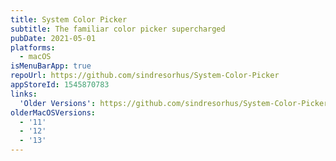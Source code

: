 ```yaml
---
title: System Color Picker
subtitle: The familiar color picker supercharged
pubDate: 2021-05-01
platforms:
  - macOS
isMenuBarApp: true
repoUrl: https://github.com/sindresorhus/System-Color-Picker
appStoreId: 1545870783
links:
  'Older Versions': https://github.com/sindresorhus/System-Color-Picker#download
olderMacOSVersions:
  - '11'
  - '12'
  - '13'
---
```

